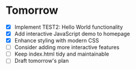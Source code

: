 # Tomorrow

- [x] Implement TEST2: Hello World functionality
- [x] Add interactive JavaScript demo to homepage
- [x] Enhance styling with modern CSS
- [ ] Consider adding more interactive features
- [ ] Keep index.html tidy and maintainable
- [ ] Draft tomorrow's plan